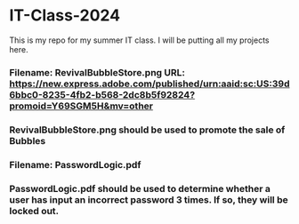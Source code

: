 # IT-Class-2024
This is my repo for my summer IT class. I will be putting all my projects here.
### Filename: RevivalBubbleStore.png URL: https://new.express.adobe.com/published/urn:aaid:sc:US:39d6bbc0-8235-4fb2-b568-2dc8b5f92824?promoid=Y69SGM5H&mv=other
### RevivalBubbleStore.png should be used to promote the sale of Bubbles
### Filename: PasswordLogic.pdf
### PasswordLogic.pdf should be used to determine whether a user has input an incorrect password 3 times. If so, they will be locked out.
